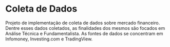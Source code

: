 # Coleta de Dados

Projeto de implementação de coleta de dados sobre mercado financeiro. Dentre esses dados coletados, as finalidades dos mesmos são focados em Análise Técnica e Fundamentalista.
As fontes de dados se concentram em Infomoney, Investing.com e TradingView.


